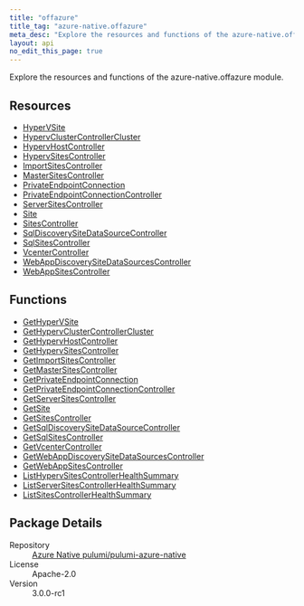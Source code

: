 ```yaml
---
title: "offazure"
title_tag: "azure-native.offazure"
meta_desc: "Explore the resources and functions of the azure-native.offazure module."
layout: api
no_edit_this_page: true
---
```


<!-- WARNING: this file was generated by Pulumi Docs Generator. -->
<!-- Do not edit by hand unless you're certain you know what you are doing! -->

Explore the resources and functions of the azure-native.offazure module.

<h2 id="resources">Resources</h2>
<ul class="api">
    <li><a href="hypervsite/" title="HyperVSite">HyperVSite</a></li>
    <li><a href="hypervclustercontrollercluster/" title="HypervClusterControllerCluster">HypervClusterControllerCluster</a></li>
    <li><a href="hypervhostcontroller/" title="HypervHostController">HypervHostController</a></li>
    <li><a href="hypervsitescontroller/" title="HypervSitesController">HypervSitesController</a></li>
    <li><a href="importsitescontroller/" title="ImportSitesController">ImportSitesController</a></li>
    <li><a href="mastersitescontroller/" title="MasterSitesController">MasterSitesController</a></li>
    <li><a href="privateendpointconnection/" title="PrivateEndpointConnection">PrivateEndpointConnection</a></li>
    <li><a href="privateendpointconnectioncontroller/" title="PrivateEndpointConnectionController">PrivateEndpointConnectionController</a></li>
    <li><a href="serversitescontroller/" title="ServerSitesController">ServerSitesController</a></li>
    <li><a href="site/" title="Site">Site</a></li>
    <li><a href="sitescontroller/" title="SitesController">SitesController</a></li>
    <li><a href="sqldiscoverysitedatasourcecontroller/" title="SqlDiscoverySiteDataSourceController">SqlDiscoverySiteDataSourceController</a></li>
    <li><a href="sqlsitescontroller/" title="SqlSitesController">SqlSitesController</a></li>
    <li><a href="vcentercontroller/" title="VcenterController">VcenterController</a></li>
    <li><a href="webappdiscoverysitedatasourcescontroller/" title="WebAppDiscoverySiteDataSourcesController">WebAppDiscoverySiteDataSourcesController</a></li>
    <li><a href="webappsitescontroller/" title="WebAppSitesController">WebAppSitesController</a></li>
</ul>

<h2 id="functions">Functions</h2>
<ul class="api">
    <li><a href="gethypervsite/" title="GetHyperVSite">GetHyperVSite</a></li>
    <li><a href="gethypervclustercontrollercluster/" title="GetHypervClusterControllerCluster">GetHypervClusterControllerCluster</a></li>
    <li><a href="gethypervhostcontroller/" title="GetHypervHostController">GetHypervHostController</a></li>
    <li><a href="gethypervsitescontroller/" title="GetHypervSitesController">GetHypervSitesController</a></li>
    <li><a href="getimportsitescontroller/" title="GetImportSitesController">GetImportSitesController</a></li>
    <li><a href="getmastersitescontroller/" title="GetMasterSitesController">GetMasterSitesController</a></li>
    <li><a href="getprivateendpointconnection/" title="GetPrivateEndpointConnection">GetPrivateEndpointConnection</a></li>
    <li><a href="getprivateendpointconnectioncontroller/" title="GetPrivateEndpointConnectionController">GetPrivateEndpointConnectionController</a></li>
    <li><a href="getserversitescontroller/" title="GetServerSitesController">GetServerSitesController</a></li>
    <li><a href="getsite/" title="GetSite">GetSite</a></li>
    <li><a href="getsitescontroller/" title="GetSitesController">GetSitesController</a></li>
    <li><a href="getsqldiscoverysitedatasourcecontroller/" title="GetSqlDiscoverySiteDataSourceController">GetSqlDiscoverySiteDataSourceController</a></li>
    <li><a href="getsqlsitescontroller/" title="GetSqlSitesController">GetSqlSitesController</a></li>
    <li><a href="getvcentercontroller/" title="GetVcenterController">GetVcenterController</a></li>
    <li><a href="getwebappdiscoverysitedatasourcescontroller/" title="GetWebAppDiscoverySiteDataSourcesController">GetWebAppDiscoverySiteDataSourcesController</a></li>
    <li><a href="getwebappsitescontroller/" title="GetWebAppSitesController">GetWebAppSitesController</a></li>
    <li><a href="listhypervsitescontrollerhealthsummary/" title="ListHypervSitesControllerHealthSummary">ListHypervSitesControllerHealthSummary</a></li>
    <li><a href="listserversitescontrollerhealthsummary/" title="ListServerSitesControllerHealthSummary">ListServerSitesControllerHealthSummary</a></li>
    <li><a href="listsitescontrollerhealthsummary/" title="ListSitesControllerHealthSummary">ListSitesControllerHealthSummary</a></li>
</ul>

<h2 id="package-details">Package Details</h2>
<dl class="package-details">
	<dt>Repository</dt>
	<dd><a href="https://github.com/pulumi/pulumi-azure-native">Azure Native pulumi/pulumi-azure-native</a></dd>
	<dt>License</dt>
	<dd>Apache-2.0</dd>
	<dt>Version</dt>
	<dd>3.0.0-rc1</dd>
</dl>

